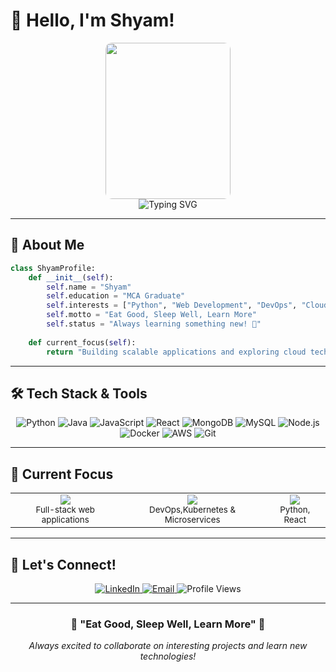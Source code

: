 # 👋 Hello, I'm Shyam!

<div align="center">
  <img src="https://media.giphy.com/media/M9gbBd9nbDrOTu1Mqx/giphy.gif" controls="hidden" width= "200px" height="250px" style="object-fit: cover; object-position: center; border-radius: 10px;" />
</div>

<div align="center">
  <img src="https://readme-typing-svg.herokuapp.com?font=Fira+Code&size=24&duration=3000&pause=1000&color=36BCF7&background=00000000&center=true&vCenter=true&width=600&lines=MCA+Graduate+%7C+Python+Developer;Web+Developer+%7C+DevOps+Enthusiast;Cloud+Explorer+%7C+Continuous+Learner" alt="Typing SVG" />
</div>

---

## 🚀 About Me

```python
class ShyamProfile:
    def __init__(self):
        self.name = "Shyam"
        self.education = "MCA Graduate"
        self.interests = ["Python", "Web Development", "DevOps", "Cloud Computing"]
        self.motto = "Eat Good, Sleep Well, Learn More"
        self.status = "Always learning something new! 🌱"
    
    def current_focus(self):
        return "Building scalable applications and exploring cloud technologies"
```

---

## 🛠️ Tech Stack & Tools

<div align="center">
  <img src="https://img.shields.io/badge/Python-3776AB?style=for-the-badge&logo=python&logoColor=white" alt="Python"/>
  <img src="https://img.shields.io/badge/Java-ED8B00?style=for-the-badge&logo=openjdk&logoColor=white" alt="Java"/>
  <img src="https://img.shields.io/badge/JavaScript-F7DF1E?style=for-the-badge&logo=javascript&logoColor=black" alt="JavaScript"/>
  <img src="https://img.shields.io/badge/React-61DAFB?style=for-the-badge&logo=react&logoColor=black" alt="React"/>
  <img src="https://img.shields.io/badge/MongoDB-47A248?style=for-the-badge&logo=mongodb&logoColor=white" alt="MongoDB"/>
  <img src="https://img.shields.io/badge/MySQL-4479A1?style=for-the-badge&logo=mysql&logoColor=white" alt="MySQL"/>
  <img src="https://img.shields.io/badge/Node.js-339933?style=for-the-badge&logo=node.js&logoColor=white" alt="Node.js"/>
  <img src="https://img.shields.io/badge/Docker-2496ED?style=for-the-badge&logo=docker&logoColor=white" alt="Docker"/>
  <img src="https://img.shields.io/badge/AWS-232F3E?style=for-the-badge&logo=amazon-aws&logoColor=white" alt="AWS"/>
  <img src="https://img.shields.io/badge/Git-F05032?style=for-the-badge&logo=git&logoColor=white" alt="Git"/>
</div>

---

## 🎯 Current Focus

<div align="center">
  <table>
    <tr>
      <td align="center">
        <img src="https://img.shields.io/badge/🔭-Currently%20Working%20On-blue?style=for-the-badge"/>
        <br/>
        <sub>Full-stack web applications</sub>
      </td>
      <td align="center">
        <img src="https://img.shields.io/badge/🌱-Currently%20Learning-green?style=for-the-badge"/>
        <br/>
        <sub>DevOps,Kubernetes & Microservices</sub>
      </td>
      <td align="center">
        <img src="https://img.shields.io/badge/💬-Ask%20Me%20About-orange?style=for-the-badge"/>
        <br/>
        <sub>Python, React</sub>
      </td>
    </tr>
  </table>
</div>

---

## 🤝 Let's Connect!

<div align="center">
  <a href="https://www.linkedin.com/in/shyam-m-aa9026240">
    <img src="https://img.shields.io/badge/LinkedIn-0077B5?style=for-the-badge&logo=linkedin&logoColor=white" alt="LinkedIn"/>
  </a>
  <a href="mailto:iamshyamssj@gmail.com">
    <img src="https://img.shields.io/badge/Email-D14836?style=for-the-badge&logo=gmail&logoColor=white" alt="Email"/>
  </a>
  <img src="https://komarev.com/ghpvc/?username=yourusername&color=blueviolet&style=for-the-badge" alt="Profile Views"/>
</div>

---
<div align="center">
  <h3>💫 "Eat Good, Sleep Well, Learn More" 💫</h3>
  <p><em>Always excited to collaborate on interesting projects and learn new technologies!</em></p>
</div>
